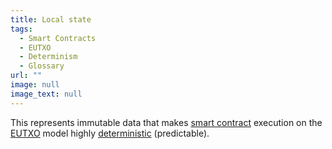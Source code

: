 ```yaml
---
title: Local state
tags:
  - Smart Contracts
  - EUTXO
  - Determinism
  - Glossary
url: ""
image: null
image_text: null
---
```


This represents immutable data that makes [smart contract](https://www.essentialcardano.io/glossary/smart-contracts) execution on the [EUTXO](https://www.essentialcardano.io/glossary/eutxo) model highly [deterministic](https://www.essentialcardano.io/glossary/determinism) (predictable).
